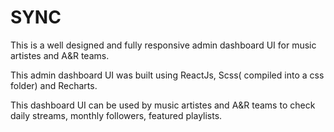# SYNC

This is a well designed and fully responsive admin dashboard UI for music artistes and A&amp;R teams.

This admin dashboard UI was built using ReactJs, Scss( compiled into a css folder) and Recharts.

This dashboard UI can be used by music artistes and A&R teams to check daily streams, monthly followers, featured playlists.
